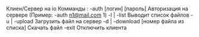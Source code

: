 Клиен/Сервер на io
Комманды :
-auth [логин] [пароль]                              Авторизация на сервере (Пример: -auth n1@mail.com 1)
-l | -list                                          Выводит список файлов
-u | -upload                                        Загрузить файл на сервер
-d | -download [номер файла из списка]              Скачать файл
-exit                                               Отключить клиента